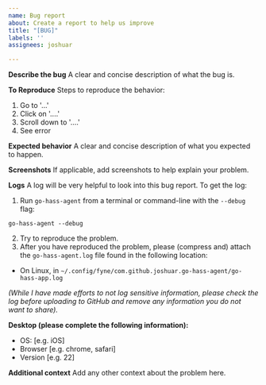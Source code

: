 ```yaml
---
name: Bug report
about: Create a report to help us improve
title: "[BUG]"
labels: ''
assignees: joshuar

---
```


**Describe the bug**
A clear and concise description of what the bug is.

**To Reproduce**
Steps to reproduce the behavior:
1. Go to '...'
2. Click on '....'
3. Scroll down to '....'
4. See error

**Expected behavior**
A clear and concise description of what you expected to happen.

**Screenshots**
If applicable, add screenshots to help explain your problem.

**Logs**
A log will be very helpful to look into this bug report. To get the log:

1. Run `go-hass-agent` from a terminal or command-line with the `--debug` flag:
```shell
go-hass-agent --debug
```
2. Try to reproduce the problem.
3. After you have reproduced the problem, please (compress and) attach the `go-hass-agent.log` file found in the following location:
  - On Linux, in `~/.config/fyne/com.github.joshuar.go-hass-agent/go-hass-app.log`

*(While I have made efforts to not log sensitive information, please check the log before uploading to GitHub and remove any information you do not want to share).*

**Desktop (please complete the following information):**
 - OS: [e.g. iOS]
 - Browser [e.g. chrome, safari]
 - Version [e.g. 22]

**Additional context**
Add any other context about the problem here.
